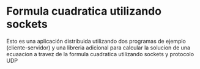 # Formula cuadratica utilizando sockets
Esto es una aplicación distribuida utilizando dos programas de ejemplo (cliente-servidor)  y una libreria adicional para calcular la solucion de una ecuaacion a travez de la formula cuadratica utilizando sockets y protocolo UDP
